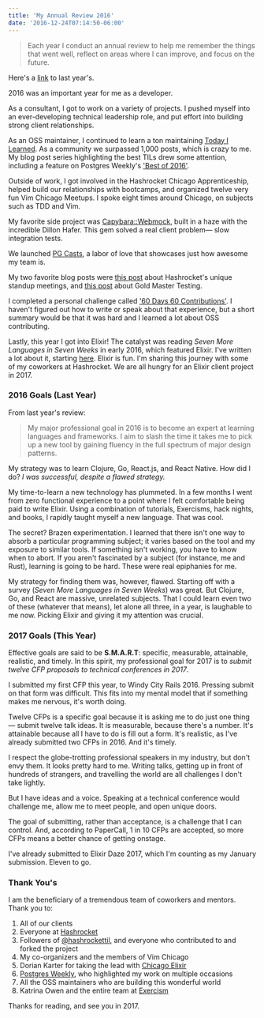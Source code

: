 ```yaml
---
title: 'My Annual Review 2016'
date: '2016-12-24T07:14:50-06:00'
---
```


> Each year I conduct an annual review to help me remember the things that went
> well, reflect on areas where I can improve, and focus on the future.

Here's a [link](/my-annual-review-2015) to last year's.

2016 was an important year for me as a developer.

As a consultant, I got to work on a variety of projects. I pushed myself into an
ever-developing technical leadership role, and put effort into building strong client
relationships.

As an OSS maintainer, I continued to learn a ton maintaining [Today I
Learned](https://til.hashrocket.com). As a community we surpassed 1,000 posts,
which is crazy to me. My blog post series highlighting the best TILs drew some attention, including a feature on Postgres Weekly's ['Best of
2016'](http://postgresweekly.com/issues/187).

Outside of work, I got involved in the Hashrocket Chicago Apprenticeship,
helped build our relationships with bootcamps, and organized twelve very fun
Vim Chicago Meetups. I spoke eight times around Chicago, on subjects such
as TDD and Vim.

My favorite side project was [Capybara::Webmock](https://github.com/hashrocket/capybara-webmock), built in a haze with the
incredible Dillon Hafer. This gem solved a real client problem— slow
integration tests. 

We launched [PG Casts](https://www.pgcasts.com), a labor of love that
showcases just how awesome my team is.

My two favorite blog posts were [this
post](https://hashrocket.com/blog/posts/hashrocket-stands-up) about
Hashrocket's unique standup meetings, and [this
post](https://hashrocket.com/blog/posts/gold-master-testing) about Gold Master
Testing.

I completed a personal challenge called ['60 Days 60
Contributions'](/60-days-60-contributions). I haven't figured out how to write
or speak about that experience, but a short summary would be that it was hard
and I learned a lot about OSS contributing.

Lastly, this year I got into Elixir! The catalyst was reading
*Seven More Languages in Seven Weeks* in early 2016, which featured Elixir.
I've written a lot about it, starting
[here](http://www.jakeworth.com/why-elixir). Elixir is fun. I'm sharing this
journey with some of my coworkers at Hashrocket. We are all hungry for
an Elixir client project in 2017.

### 2016 Goals (Last Year)

From last year's review:

> My major professional goal in 2016 is to become an expert at learning
> languages and frameworks. I aim to slash the time it takes me to pick up a
> new tool by gaining fluency in the full spectrum of major design patterns.

My strategy was to learn Clojure, Go, React.js, and React Native.
How did I do? *I was successful, despite a flawed strategy.*

My time-to-learn a new technology has plummeted. In a few months I went from
zero functional experience to a point where I felt comfortable being
paid to write Elixir. Using a combination of tutorials, Exercisms, hack nights, 
and books, I rapidly taught myself a new language. That was cool.

The secret? Brazen experimentation. I learned that there isn't one way to absorb a
particular programming subject; it varies based on the tool and
my exposure to similar tools. If something isn't working, you have to know
when to abort. If you aren't fascinated by a subject (for instance, me and Rust), learning is going to be hard. These were real epiphanies for me.

My strategy for finding them was, however, flawed. Starting off with a survey
(*Seven More Languages in Seven Weeks*) was great. But Clojure, Go, and React
are massive, unrelated subjects. That I could learn even two of these (whatever that means), let
alone all three, in a year, is laughable to me now. Picking Elixir and giving it my attention was crucial.

### 2017 Goals (This Year)

Effective goals are said to be **S.M.A.R.T**: specific, measurable,
attainable, realistic, and timely. In this spirit, my professional goal for
2017 is to *submit twelve CFP proposals to technical conferences in 2017*.

I submitted my first CFP this year, to Windy City Rails 2016. Pressing submit on that form was difficult. This
fits into my mental model that if something makes me nervous, it's worth doing.

Twelve CFPs is a specific goal because it is asking me to do just one thing—
submit twelve talk ideas. It is measurable, because there's a number. It's
attainable because all I have to do is fill out a form. It's realistic, as I've
already submitted two CFPs in 2016. And it's
timely.

I respect the globe-trotting professional speakers in my industry, but don't
envy them. It looks pretty hard to me. Writing talks, getting up in front of
hundreds of strangers, and travelling the world are all challenges I don't take
lightly.

But I have ideas and a voice. Speaking at a technical conference would
challenge me, allow me to meet people, and open unique doors.

The goal of submitting, rather than acceptance, is a challenge that I can control. And, according to PaperCall, 1 in 10 CFPs are
accepted, so more CFPs means a better chance of getting onstage.

I've already submitted to Elixir Daze 2017,
which I'm counting as my January submission. Eleven to go.

### Thank You's

I am the beneficiary of a tremendous team of coworkers and mentors. Thank you to:

1. All of our clients
1. Everyone at [Hashrocket](https://hashrocket.com)
1. Followers of [@hashrockettil](https://twitter.com/hashrockettil), and everyone
   who contributed to and forked the project
1. My co-organizers and the members of Vim Chicago
1. Dorian Karter for taking the lead with [Chicago Elixir](https://www.meetup.com/ChicagoElixir)
1. [Postgres Weekly](https://twitter.com/postgresweekly), who highlighted my
   work on multiple occasions
1. All the OSS maintainers who are building this wonderful world
1. Katrina Owen and the entire team at [Exercism](http://exercism.io)

Thanks for reading, and see you in 2017.
